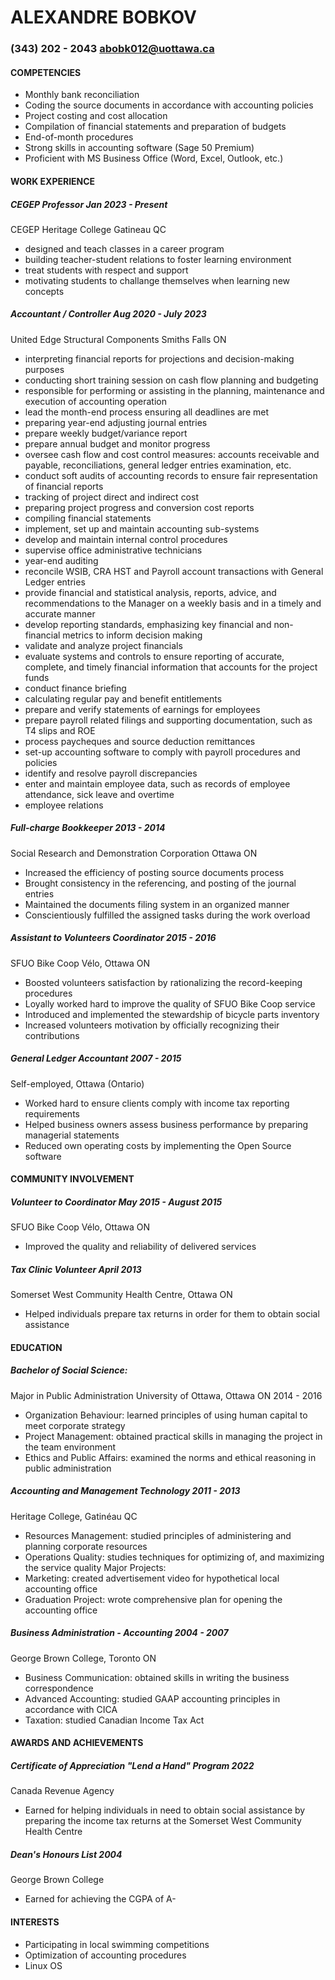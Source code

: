 # ALEXANDRE BOBKOV
### (343) 202 - 2043	abobk012@uottawa.ca	

#### COMPETENCIES
- Monthly bank reconciliation
- Coding the source documents in accordance with accounting policies
- Project costing and cost allocation
- Compilation of financial statements and preparation of budgets
- End-of-month procedures
- Strong skills in accounting software (Sage 50 Premium)
- Proficient with MS Business Office (Word, Excel, Outlook, etc.)

#### WORK EXPERIENCE
##### CEGEP Professor		Jan 2023 - Present
CEGEP Heritage College		Gatineau QC
- designed and teach classes in a career program
- building teacher-student relations to foster learning environment
- treat students with respect and support
- motivating students to challange themselves when learning new concepts


##### Accountant / Controller		Aug 2020 - July 2023
United Edge Structural Components	Smiths Falls ON
- interpreting financial reports for projections and decision-making purposes
- conducting short training session on cash flow planning and budgeting
- responsible for performing or assisting in the planning, maintenance and execution of accounting operation
- lead the month-end process ensuring all deadlines are met
- preparing year-end adjusting journal entries
- prepare weekly budget/variance report
- prepare annual budget and monitor progress
- oversee cash flow and cost control measures: accounts receivable and payable, reconciliations, general ledger entries examination, etc.
- conduct soft audits of accounting records to ensure fair representation of financial reports
- tracking of project direct and indirect cost
- preparing project progress and conversion cost reports
- compiling financial statements
- implement, set up and maintain accounting sub-systems
- develop and maintain internal control procedures
- supervise office administrative technicians
- year-end auditing
- reconcile WSIB, CRA HST and Payroll account transactions with General Ledger entries
- provide financial and statistical analysis, reports, advice, and recommendations to the Manager on a weekly basis and in a timely and accurate manner
- develop reporting standards, emphasizing key financial and non-financial metrics to inform decision making
- validate and analyze project financials
- evaluate systems and controls to ensure reporting of accurate, complete, and timely financial information that accounts for the project funds
- conduct finance briefing
- calculating regular pay and benefit entitlements
- prepare and verify statements of earnings for employees
- prepare payroll related filings and supporting documentation, such as T4 slips and ROE
- process paycheques and source deduction remittances
- set-up accounting software to comply with payroll procedures and policies
- identify and resolve payroll discrepancies
- enter and maintain employee data, such as records of employee attendance, sick leave and overtime
- employee relations

##### Full-charge Bookkeeper		2013 - 2014
Social Research and Demonstration Corporation	Ottawa ON
- Increased the efficiency of posting source documents process
- Brought consistency in the referencing, and posting of the journal entries
- Maintained the documents filing system in an organized manner
- Conscientiously fulfilled the assigned tasks during the work overload

##### Assistant to Volunteers Coordinator	2015 - 2016
SFUO Bike Coop Vélo, Ottawa ON
- Boosted volunteers satisfaction by rationalizing the record-keeping procedures
- Loyally worked hard to improve the quality of SFUO Bike Coop service
- Introduced and implemented the stewardship of bicycle parts inventory
- Increased volunteers motivation by officially recognizing their contributions

##### General Ledger Accountant	2007 - 2015
Self-employed, Ottawa (Ontario)
- Worked hard to ensure clients comply with income tax reporting requirements
- Helped business owners assess business performance by preparing managerial statements
- Reduced own operating costs by implementing the Open Source software 

#### COMMUNITY INVOLVEMENT
##### Volunteer to Coordinator	May 2015 - August 2015
SFUO Bike Coop Vélo, Ottawa ON
- Improved the quality and reliability of delivered services

##### Tax Clinic Volunteer		April 2013
Somerset West Community Health Centre, Ottawa ON
- Helped individuals prepare tax returns in order for them to obtain social assistance

#### EDUCATION
##### Bachelor of Social Science: 
Major in Public Administration
University of Ottawa, Ottawa ON	2014 - 2016
- Organization Behaviour: learned principles of using human capital to meet corporate strategy
- Project Management: obtained practical skills in managing the project in the team environment
- Ethics and Public Affairs: examined the norms and ethical reasoning in public administration

##### Accounting and Management Technology		2011 - 2013
Heritage College, Gatinéau QC
- Resources Management: studied principles of administering and planning corporate resources
- Operations Quality: studies techniques for optimizing of, and maximizing the service quality
Major Projects:
- Marketing: created advertisement video for hypothetical local accounting office
- Graduation Project: wrote comprehensive plan for opening the accounting office 

##### Business Administration - Accounting		2004 - 2007
George Brown College, Toronto ON
- Business Communication: obtained skills in writing the business correspondence 
- Advanced Accounting: studied GAAP accounting principles in accordance with CICA
- Taxation: studied Canadian Income Tax Act

#### AWARDS AND ACHIEVEMENTS
##### Certificate of Appreciation "Lend a Hand" Program	2022
Canada Revenue Agency
- Earned for helping individuals in need to obtain social assistance by preparing the income tax returns at the 
Somerset West Community Health Centre

##### Dean's Honours List	2004
George Brown College
- Earned for achieving the CGPA of A-	

#### INTERESTS
- Participating in local swimming competitions
- Optimization of accounting procedures
- Linux OS
